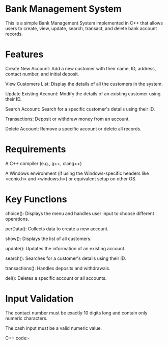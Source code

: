 # Bank Management System

This is a simple Bank Management System implemented in C++ that allows users to create, view, update, search, transact, and delete bank account records.

# Features

Create New Account: Add a new customer with their name, ID, address, contact number, and initial deposit.

View Customers List: Display the details of all the customers in the system.

Update Existing Account: Modify the details of an existing customer using their ID.

Search Account: Search for a specific customer's details using their ID.

Transactions: Deposit or withdraw money from an account.

Delete Account: Remove a specific account or delete all records.

# Requirements

A C++ compiler (e.g., g++, clang++)

A Windows environment (if using the Windows-specific headers like <conio.h> and <windows.h>) or equivalent setup on other OS.

# Key Functions

choice(): Displays the menu and handles user input to choose different operations.

perData(): Collects data to create a new account.

show(): Displays the list of all customers.

update(): Updates the information of an existing account.

search(): Searches for a customer's details using their ID.

transactions(): Handles deposits and withdrawals.

del(): Deletes a specific account or all accounts.

# Input Validation

The contact number must be exactly 10 digits long and contain only numeric characters.

The cash input must be a valid numeric value.

C++ code:-
